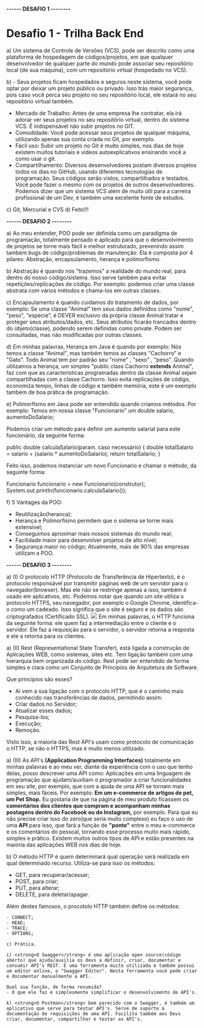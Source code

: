 <strong>------ DESAFIO 1 --------</strong>

<h1>Desafio 1 - Trilha Back End</h1>

a) Um sistema de Controle de Versões (VCS), pode ser descrito como uma plataforma de hospedagem de códigos/projetos, em que qualquer desenvolvedor de qualquer parte do mundo pode associar seu repositório local (de sua máquina), com um repositório virtual (hospedado no VCS).

b) - Seus projetos ficam hospedados e seguros neste sistema, você pode optar por deixar um projeto público ou privado. Isso trás maior segurança, pois caso você perca seu projeto no seu repositório local, ele estará no seu repositório virtual também.
   - Mercado de Trabalho: Antes de uma empresa lhe contratar, ela irá adorar ver seus projetos no seu repositório virtual, dentro do sistema VCS. É indispensável não subir projetos no GIT.
   - Comodidade: Você pode acessar seus projetos de qualquer máquina, utilizando apenas sua conta criada no Git, por exemplo.
   - Fácil uso: Subir um projeto no Git é muito simples, nos dias de hoje existem muitos tutoriais e vídeos autoexplicativos ensinando você a como usar o git.
   - Compartilhamento: Diversos desenvolvedores postam diversos projetos todos os dias no GitHub, usando diferentes tecnologias de programação. Seus códigos serão vistos, compartilhados e testados. Você pode fazer o mesmo com os projetos de outros desenvolvedores. Podemos dizer que um sistema VCS além de muito útil para a carreira profissional de um Dev, é também uma excelente fonte de estudos.

   c) Git, Mercurial e CVS
   d) Feito!!! 

   <strong>------ DESAFIO 2 --------</strong>

   a) Ao meu entender, POO pode ser definida como um paradigma de programação, totalmente pensado e aplicado para que o desenvolvimento de projetos se torne mais fácil e melhor estruturado, prevenindo assim também bugs de código/problemas de manutenção.
   Ela é composta por 4 pilares: Abstração, encapsulamento, herança e polimorfismo.

   b) Abstração é quando nós "trazemos" a realidade do mundo real, para dentro do nosso código/sistema. Isso serve também para evitar repetições/replicações de código. Por exemplo: podemos criar uma classe abstrata com vários métodos e chama-los em outras classes.

   c) Encapsulamento é quando cuidamos do tratamento de dados, por exemplo: Se uma classe "Animal" tem seus dados definidos como "nome", "peso", "especie", é DEVER exclusivo da própria classe Animal tratar e proteger seus atributos/dados, etc. Seus atributos ficarão trancados dentro do objeto(classe), podendo serem definidas como private. Podem ser consultadas, mas não modificadas por outras classes.

   d) Em minhas palavras, Herança em Java é quando por exemplo: Nós temos a classe "Animal", mas também temos as classes "Cachorro" e "Gato". Todo Animal tem por padrão seu "nome" , "sexo" , "peso". Quando utilizamos a herança, um simples "public class Cachorro <strong>extends</strong> Animal", faz com que as características programadas dentro da classe Animal sejam compartilhadas com a classe Cachorro. Isso evita replicações de código, economiza tempo, linhas de código e também memória, este é um exemplo também de boa prática de programação.

   e) Polimorfismo em Java pode ser entendido quando criamos métodos. Por exemplo: Temos em nossa classe "Funcionario" um double salario, aumentoDoSalario;

   Podemos criar um método para definir um aumento salarial para este funcionário, da seguinte forma:
   
   public double calculaSalario(param. caso necessário) {
      double totalSalario = salario + (salario * aumentoDoSalario); 
      return totalSalario;
   }

   Feito isso, podemos instanciar um novo Funcionario e chamar o método, da seguinte forma:

   Funcionario funcionario = new Funcionario(construtor);
   System.out.println(funcionario.calculaSalario());

f) 5 Vantages da POO:
   - Reutilização(heranca);
   - Herança e Polimorfismo permitem que o sistema se torne mais extensível;
   - Conseguimos aproximar mais nossos sistemas do mundo real;
   - Facilidade maior para desenvolver projetos de alto nível;
   - Segurança maior no código;
   Atualmente, mais de 90% das empresas utilizam a POO.

   <strong>------ DESAFIO 3 --------</strong>

   a) (I) O protocolo HTTP (Protocolo de Transferência de Hipertexto), é o protocolo responsável por transmitir páginas web de um servidor para o navegador(browser). Mas ele não se restringe apenas a isso, também é usado em aplicativos, etc. Podemos notar que quando um site utiliza o protocolo HTTPS, seu navegador, por exemplo o Google Chrome, identifica-o como um cadeado. Isso significa que o site é seguro e os dados são criptografados (Certificado SSL). <img src = "funcionamento-protocolo-http-1-768x768.jpg" class ="img-http"> Em minhas palavras, o HTTP funciona da seguinte forma: ele quem faz a intermediação entre o cliente e o servidor. Ele faz a requisição para o servidor, o servidor retorna a resposta e ele a retorna para os clientes.

   a) (II) Rest (Representational State Transfer), está ligada a construção de Aplicações WEB, como sistemas, sites etc. Tem ligação também com uma hierarquia bem organizada do código. Rest pode ser entendido de forma simples e clara como um Conjunto de Príncipios de Arquitetura de Software.

   Que princípios são esses?
   - Ai vem a sua ligação com o protocolo HTTP, que é o caminho mais conhecido nas transferências de dados, permitindo assim:
   - Criar dados no Servidor;
   - Atualizar esses dados;
   - Pesquisa-los;
   - Execução;
   - Remoção.

   Visto isso, a maioria das Rest API's usam como protocolo de comunicação o HTTP, se não o HTTPS, mas é muito menos utilizado.

   a) (III) As API's <strong>(Application Programming Interfaces)</strong> totalmente em minhas palavras e ao meu ver, diante da experiência com o uso que tenho delas, posso descrever uma API como: Aplicações em uma linguagem de programação que ajudam/auxiliam o programador a criar funcionalidades em seu site, por exemplo, que com a ajuda de uma API se tornam mais simples, mais fáceis. Por exemplo: <strong>Em um e-commerce de artigos de pet, um Pet Shop.</strong> Eu gostaria de que na página de meu produto ficassem os <strong>comentários dos clientes que compram e acompanham minhas postagens dentro do Facebook ou do Instagram,</strong> por exemplo. Para que eu não precise criar isso do zero(que seria muito complexo) eu faço o uso de uma <strong>API</strong> para isso, que fará a função de <strong>"ponte"</strong> entre o meu e-commerce e os comentários do pessoal, tornando esse processo muito mais rápido, simples e prático. Existem muitos outros tipos de API e estão presentes na maioria das aplicações WEB nos dias de hoje.

   b) O método HTTP é quem determinará qual operação será realizada em qual determinado recurso.
   Utiliza-se para isso os métodos:
   - GET, para recuperar/acessar;
   - POST, para criar;
   - PUT, para alterar;
   - DELETE, para deletar/apagar.

   Além destes famosos, o procotolo HTTP também define os métodos:
    
    - CONNECT;
    - HEAD;
    - TRACE;
    - OPTIONS;

    c) Prática.

    i) <strong>O Swagger</strong> é uma aplicação open source(código aberto) que ajuda/auxilia os devs a definir, criar, documentar e consumir API's REST. É uma ferramenta muito utilizada e também possui um editor online, o "Swagger Editor". Nesta ferramenta você pode criar e documentar manualmente a API.

    Qual sua função, de forma resumida?
    - O que ele faz é simplesmente simplificar o desenvolvimento de API's.

    k) <strong>O Postman</strong> bem parecido com o Swagger, é também um aplicativo que serve para testar API's. Serve de suporte à documentação de requisições de uma API. Facilita também aos Devs criar, documentar, compartilhar e testar as API's.
